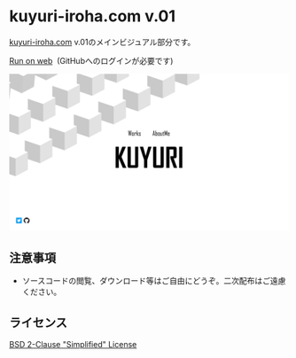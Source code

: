 # kuyuri-iroha.com v.01
[kuyuri-iroha.com](http://kuyuri-iroha.com) v.01のメインビジュアル部分です。  

[Run on web](http://kuyuri-iroha.github.io/kuyuri-iroha.com-v.01/src)  (GitHubへのログインが必要です)

![メインビジュアル](screenshot/screenshot.png "メインビジュアル")  

## 注意事項

- ソースコードの閲覧、ダウンロード等はご自由にどうぞ。二次配布はご遠慮ください。

## ライセンス
[BSD 2-Clause "Simplified" License](LICENSE)
